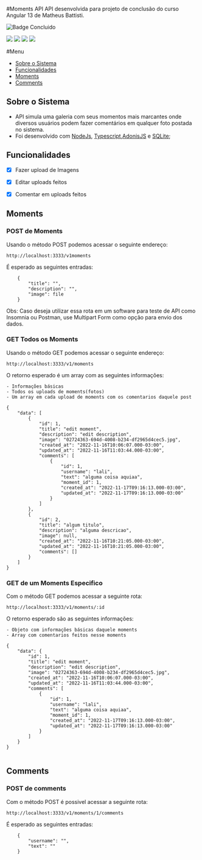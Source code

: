 #Moments API
API desenvolvida para projeto de conclusão do curso Angular 13 de Matheus Battisti.

![Badge Concluido](http://img.shields.io/static/v1?label=STATUS&message=CONCLUIDO&color=GREEN&style=for-the-badge)

<div>
    <img src="https://img.shields.io/badge/adonisjs-%23220052.svg?style=for-the-badge&logo=adonisjs&logoColor=white"/>
    <img src="https://img.shields.io/badge/sqlite-%2307405e.svg?style=for-the-badge&logo=sqlite&logoColor=white)"/>
    <img src="https://img.shields.io/badge/typescript-%23007ACC.svg?style=for-the-badge&logo=typescript&logoColor=white"/>
    <img src="https://img.shields.io/badge/node.js-6DA55F?style=for-the-badge&logo=node.js&logoColor=white"/>
</div>


#Menu
- [Sobre o Sistema](#sobre-o-sistema)
- [Funcionalidades](#funcionalidades)
- [Moments](#moments)
- [Comments](#moments)

## Sobre o Sistema
- API simula uma galeria com seus momentos mais marcantes onde diversos usuários podem fazer comentários em qualquer foto postada no sistema.
- Foi desenvolvido com [NodeJs](https://nodejs.org/en/), [Typescript](https://www.typescriptlang.org/),[AdonisJS](https://adonisjs.com/) e [SQLite](https://www.sqlite.org/index.html);

## Funcionalidades
- [x] Fazer upload de Imagens
- [x] Editar uploads feitos
- [x] Comentar em uploads feitos


## Moments

### POST de Moments
Usando o método POST podemos acessar o seguinte endereço:

`http://localhost:3333/v1moments`

É esperado as seguintes entradas:

```
    {
        "title": "",
        "description": "",
        "image": file
    }
```

Obs: Caso deseja utilizar essa rota em um software para teste de API como Insomnia ou Postman, use Multipart Form como opção para envio dos dados.


### GET Todos os Moments
Usando o método GET podemos acessar o seguinte endereço:

`http://localhost:3333/v1/moments`

O retorno esperado é um array com as seguintes informações:

    - Informações básicas
    - Todos os uploads de moments(fotos)
    - Um array em cada upload de moments com os comentarios daquele post

```
{
	"data": [
		{
			"id": 1,
			"title": "edit moment",
			"description": "edit description",
			"image": "02724363-694d-4008-b234-df2965d4cec5.jpg",
			"created_at": "2022-11-16T10:06:07.000-03:00",
			"updated_at": "2022-11-16T11:03:44.000-03:00",
			"comments": [
				{
					"id": 1,
					"username": "lali",
					"text": "alguma coisa aquiaa",
					"moment_id": 1,
					"created_at": "2022-11-17T09:16:13.000-03:00",
					"updated_at": "2022-11-17T09:16:13.000-03:00"
				}
			]
		},
		{
			"id": 2,
			"title": "algum titulo",
			"description": "alguma descricao",
			"image": null,
			"created_at": "2022-11-16T10:21:05.000-03:00",
			"updated_at": "2022-11-16T10:21:05.000-03:00",
			"comments": []
		}
	]
}
```

### GET de um Moments Especifico

Com o método GET podemos acessar a seguinte rota: 

`http://localhost:3333/v1/moments/:id`

O retorno esperado são as seguintes informações: 

    - Objeto com informações básicas daquele moments
    - Array com comentarios feitos nesse moments


```
{
	"data": {
		"id": 1,
		"title": "edit moment",
		"description": "edit description",
		"image": "02724363-694d-4008-b234-df2965d4cec5.jpg",
		"created_at": "2022-11-16T10:06:07.000-03:00",
		"updated_at": "2022-11-16T11:03:44.000-03:00",
		"comments": [
			{
				"id": 1,
				"username": "lali",
				"text": "alguma coisa aquiaa",
				"moment_id": 1,
				"created_at": "2022-11-17T09:16:13.000-03:00",
				"updated_at": "2022-11-17T09:16:13.000-03:00"
			}
		]
	}
}
    
```


## Comments

### POST de comments
Com o método POST é possivel acessar a seguinte rota:

`http://localhost:3333/v1/moments/1/comments`

É esperado as seguintes entradas:

```
    {
        "username": "",
        "text": ""
    }
```